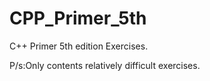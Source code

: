 # CPP_Primer_5th
C++ Primer 5th edition Exercises.

P/s:Only contents relatively difficult exercises.
